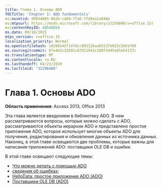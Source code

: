 ```yaml
---
title: Глава 1. Основы ADO
TOCTitle: 'Chapter 1: ADO fundamentals'
ms:assetid: d9834665-062b-c469-77a6-7fd9ea2a848e
ms:mtpsurl: https://msdn.microsoft.com/library/JJ250096(v=office.15)
ms:contentKeyID: 48548054
ms.date: 09/18/2015
mtps_version: v=office.15
localization_priority: Normal
ms.openlocfilehash: c0206545f14fdcc80312baa03137e933c545a789
ms.sourcegitcommit: 8fe462c32b91c87911942c188f3445e85a54137c
ms.translationtype: MT
ms.contentlocale: ru-RU
ms.lasthandoff: 04/23/2019
ms.locfileid: "32296488"
---
```

# <a name="chapter-1-ado-fundamentals"></a>Глава 1. Основы ADO

**Область применения**: Access 2013, Office 2013

Эта глава является введением в библиотеку ADO. В нем рассматриваются вопросы, которые можно сделать с ADO, рассматриваются объекты иерархии ADO и представлено простое приложение ADO, которое использует многие объекты ADO для получения, редактирования и обновления данных из источника данных. Наконец, в этой главе освещаются две проблемы, которые важны для написания приложений ADO: поставщики OLE DB и ошибки.

В этой главе освещают следующие темы:

- [Что можно делать с помощью ADO](what-you-can-do-with-ado.md)
- [сведения об ошибках](errors.md);
- [HelloData: простое приложение ADO (ADO)](hellodata-a-simple-ado-application.md)
- [Поставщики OLE DB (ADO)](ole-db-providers.md)

